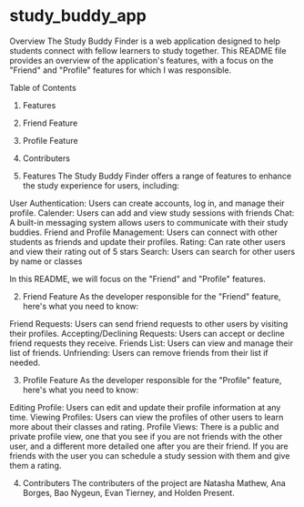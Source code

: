 # study_buddy_app

Overview
The Study Buddy Finder is a web application designed to help students connect with fellow learners to study together. This README file provides an overview of the application's features, with a focus on the "Friend" and "Profile" features for which I was responsible.

Table of Contents
1. Features
2. Friend Feature
3. Profile Feature
4. Contributers

1. Features
The Study Buddy Finder offers a range of features to enhance the study experience for users, including:

User Authentication: Users can create accounts, log in, and manage their profile.
Calender: Users can add and view study sessions with friends
Chat: A built-in messaging system allows users to communicate with their study buddies.
Friend and Profile Management: Users can connect with other students as friends and update their profiles.
Rating: Can rate other users and view their rating out of 5 stars
Search: Users can search for other users by name or classes

In this README, we will focus on the "Friend" and "Profile" features.

2. Friend Feature
As the developer responsible for the "Friend" feature, here's what you need to know:

Friend Requests: Users can send friend requests to other users by visiting their profiles.
Accepting/Declining Requests: Users can accept or decline friend requests they receive.
Friends List: Users can view and manage their list of friends.
Unfriending: Users can remove friends from their list if needed.

3. Profile Feature
As the developer responsible for the "Profile" feature, here's what you need to know:

Editing Profile: Users can edit and update their profile information at any time.
Viewing Profiles: Users can view the profiles of other users to learn more about their classes and rating.
Profile Views: There is a public and private profile view, one that you see if you are not friends with the other user, and a different more detailed one after you are their friend. If you are friends with the user you can schedule a study session with them and give them a rating. 

4. Contributers
The contributers of the project are Natasha Mathew, Ana Borges, Bao Nygeun, Evan Tierney, and Holden Present.




